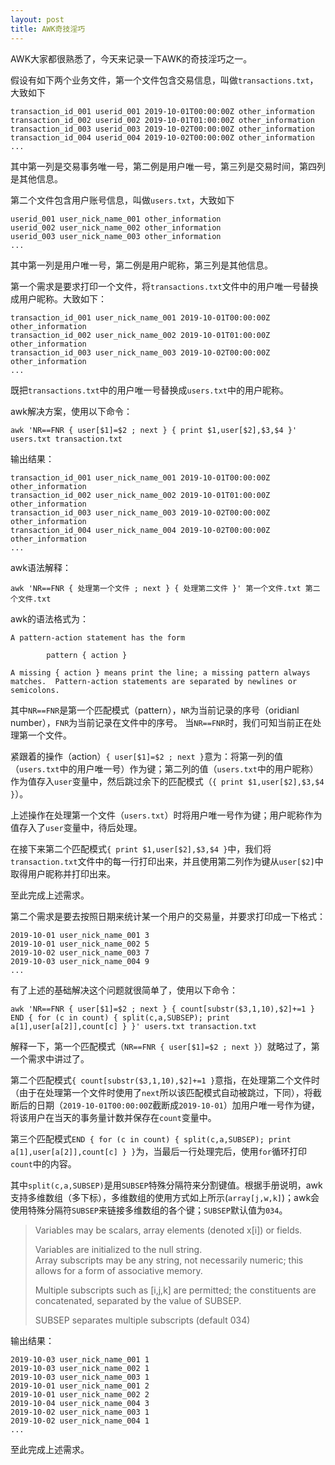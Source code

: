 ```yaml
---
layout: post
title: AWK奇技淫巧
---
```


AWK大家都很熟悉了，今天来记录一下AWK的奇技淫巧之一。

假设有如下两个业务文件，第一个文件包含交易信息，叫做`transactions.txt`，大致如下

```
transaction_id_001 userid_001 2019-10-01T00:00:00Z other_information
transaction_id_002 userid_002 2019-10-01T01:00:00Z other_information
transaction_id_003 userid_003 2019-10-02T00:00:00Z other_information
transaction_id_004 userid_004 2019-10-02T00:00:00Z other_information
...
```

其中第一列是交易事务唯一号，第二例是用户唯一号，第三列是交易时间，第四列是其他信息。

第二个文件包含用户账号信息，叫做`users.txt`，大致如下

```
userid_001 user_nick_name_001 other_information
userid_002 user_nick_name_002 other_information
userid_003 user_nick_name_003 other_information
...
```

其中第一列是用户唯一号，第二例是用户昵称，第三列是其他信息。

第一个需求是要求打印一个文件，将`transactions.txt`文件中的用户唯一号替换成用户昵称。大致如下：

```
transaction_id_001 user_nick_name_001 2019-10-01T00:00:00Z other_information
transaction_id_002 user_nick_name_002 2019-10-01T01:00:00Z other_information
transaction_id_003 user_nick_name_003 2019-10-02T00:00:00Z other_information
...
```

既把`transactions.txt`中的用户唯一号替换成`users.txt`中的用户昵称。

awk解决方案，使用以下命令：

```
awk 'NR==FNR { user[$1]=$2 ; next } { print $1,user[$2],$3,$4 }' users.txt transaction.txt
```

输出结果：

```
transaction_id_001 user_nick_name_001 2019-10-01T00:00:00Z other_information
transaction_id_002 user_nick_name_002 2019-10-01T01:00:00Z other_information
transaction_id_003 user_nick_name_003 2019-10-02T00:00:00Z other_information
transaction_id_004 user_nick_name_004 2019-10-02T00:00:00Z other_information
...
```

awk语法解释：

```
awk 'NR==FNR { 处理第一个文件 ; next } { 处理第二文件 }' 第一个文件.txt 第二个文件.txt
```

awk的语法格式为：

```
A pattern-action statement has the form

        pattern { action }

A missing { action } means print the line; a missing pattern always matches.  Pattern-action statements are separated by newlines or semicolons.
```

其中`NR==FNR`是第一个匹配模式（pattern），`NR`为当前记录的序号（oridianl number），`FNR`为当前记录在文件中的序号。
当`NR==FNR`时，我们可知当前正在处理第一个文件。

紧跟着的操作（action）`{ user[$1]=$2 ; next }`意为：将第一列的值（`users.txt`中的用户唯一号）作为键；第二列的值（`users.txt`中的用户昵称）作为值存入`user`变量中，然后跳过余下的匹配模式（`{ print $1,user[$2],$3,$4 }`）。

上述操作在处理第一个文件（`users.txt`）时将用户唯一号作为键；用户昵称作为值存入了`user`变量中，待后处理。

在接下来第二个匹配模式`{ print $1,user[$2],$3,$4 }`中，我们将`transaction.txt`文件中的每一行打印出来，并且使用第二列作为键从`user[$2]`中取得用户昵称并打印出来。

至此完成上述需求。

第二个需求是要去按照日期来统计某一个用户的交易量，并要求打印成一下格式：

```
2019-10-01 user_nick_name_001 3
2019-10-01 user_nick_name_002 5
2019-10-02 user_nick_name_003 7
2019-10-03 user_nick_name_004 9
...
```

有了上述的基础解决这个问题就很简单了，使用以下命令：

```
awk 'NR==FNR { user[$1]=$2 ; next } { count[substr($3,1,10),$2]+=1 } END { for (c in count) { split(c,a,SUBSEP); print a[1],user[a[2]],count[c] } }' users.txt transaction.txt
```

解释一下，第一个匹配模式（`NR==FNR { user[$1]=$2 ; next }`）就略过了，第一个需求中讲过了。

第二个匹配模式`{ count[substr($3,1,10),$2]+=1 }`意指，在处理第二个文件时（由于在处理第一个文件时使用了`next`所以该匹配模式自动被跳过，下同），将截断后的日期（`2019-10-01T00:00:00Z`截断成`2019-10-01`）加用户唯一号作为键，将该用户在当天的事务量计数并保存在`count`变量中。

第三个匹配模式`END { for (c in count) { split(c,a,SUBSEP); print a[1],user[a[2]],count[c] } }`为，当最后一行处理完后，使用`for`循环打印`count`中的内容。

其中`split(c,a,SUBSEP)`是用`SUBSEP`特殊分隔符来分割键值。根据手册说明，awk支持多维数组（多下标），多维数组的使用方式如上所示(`array[j,w,k]`)；awk会使用特殊分隔符`SUBSEP`来链接多维数组的各个键；`SUBSEP`默认值为`034`。

> Variables may be scalars, array elements (denoted x[i]) or fields.
>
> Variables  are  initialized to the null string.  
> Array subscripts may be any string, not necessarily numeric; this allows for a form of associative memory.  
>
> Multiple subscripts such as [i,j,k] are permitted; the constituents are concatenated, separated by the value of SUBSEP.
>
> SUBSEP separates multiple subscripts (default 034)

输出结果：

```
2019-10-03 user_nick_name_001 1
2019-10-03 user_nick_name_002 1
2019-10-03 user_nick_name_003 1
2019-10-01 user_nick_name_001 2
2019-10-01 user_nick_name_002 2
2019-10-04 user_nick_name_004 3
2019-10-02 user_nick_name_003 1
2019-10-02 user_nick_name_004 1
...
``` 

至此完成上述需求。
